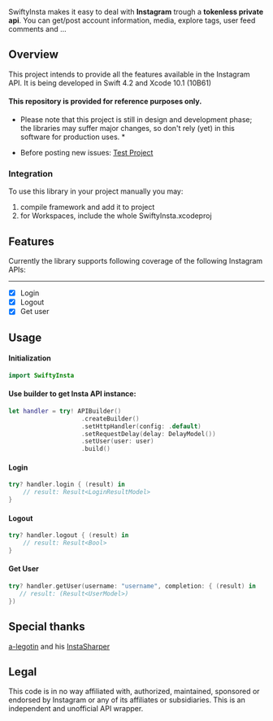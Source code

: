 SwiftyInsta makes it easy to deal with **Instagram** trough a **tokenless private api**.
You can get/post account information, media, explore tags, user feed comments and ...
## Overview
This project intends to provide all the features available in the Instagram API. It is being developed in Swift 4.2 and Xcode 10.1 (10B61)

#### This repository is provided for reference purposes only.

* Please note that this project is still in design and development phase; the libraries may suffer major changes, so don't rely (yet) in this software for production uses. *

* Before posting new issues: [Test Project](https://github.com/TheM4hd1/SwiftyInsta/tree/master/SwiftyInstaTests)

### Integration
To use this library in your project manually you may:

1. compile framework and add it to project
2. for Workspaces, include the whole SwiftyInsta.xcodeproj

## Features

Currently the library supports following coverage of the following Instagram APIs:

***

- [x] Login
- [x] Logout
- [x] Get user

## Usage

#### Initialization

```swift
import SwiftyInsta
```

#### Use builder to get Insta API instance:

```swift
let handler = try! APIBuilder()
                    .createBuilder()
                    .setHttpHandler(config: .default)
                    .setRequestDelay(delay: DelayModel())
                    .setUser(user: user)
                    .build()
```

#### Login
```swift
try? handler.login { (result) in
    // result: Result<LoginResultModel>
}
```

#### Logout
```swift
try? handler.logout { (result) in
    // result: Result<Bool>
}
```

#### Get User
```swift
try? handler.getUser(username: "username", completion: { (result) in
   // result: (Result<UserModel>)
})
```

## Special thanks

[a-legotin](https://github.com/a-legotin) and his [InstaSharper](https://github.com/a-legotin/InstaSharper)

## Legal

This code is in no way affiliated with, authorized, maintained, sponsored or endorsed by Instagram or any of its affiliates or subsidiaries. This is an independent and unofficial API wrapper.
